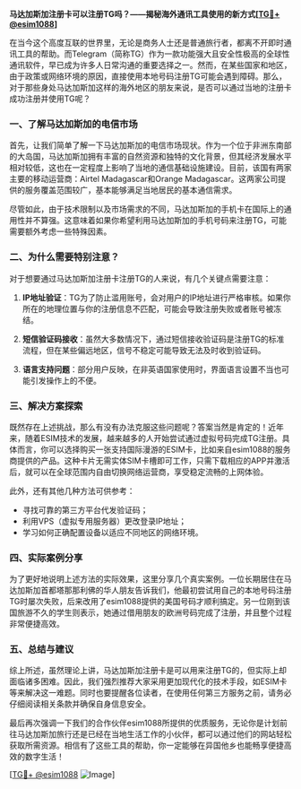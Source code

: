 **马达加斯加注册卡可以注册TG吗？——揭秘海外通讯工具使用的新方式[[TG💪+ @esim1088](https://t.me/s/esim1088)]**

在当今这个高度互联的世界里，无论是商务人士还是普通旅行者，都离不开即时通讯工具的帮助。而Telegram（简称TG）作为一款功能强大且安全性极高的全球性通讯软件，早已成为许多人日常沟通的重要选择之一。然而，在某些国家和地区，由于政策或网络环境的原因，直接使用本地号码注册TG可能会遇到障碍。那么，对于那些身处马达加斯加这样的海外地区的朋友来说，是否可以通过当地的注册卡成功注册并使用TG呢？

### 一、了解马达加斯加的电信市场

首先，让我们简单了解一下马达加斯加的电信市场现状。作为一个位于非洲东南部的大岛国，马达加斯加拥有丰富的自然资源和独特的文化背景，但其经济发展水平相对较低，这也在一定程度上影响了当地的通信基础设施建设。目前，该国有两家主要的移动运营商：Airtel Madagascar和Orange Madagascar。这两家公司提供的服务覆盖范围较广，基本能够满足当地居民的基本通信需求。

尽管如此，由于技术限制以及市场需求的不同，马达加斯加的手机卡在国际上的通用性并不算强。这意味着如果你希望利用马达加斯加的手机号码来注册TG，可能需要额外考虑一些特殊因素。

### 二、为什么需要特别注意？

对于想要通过马达加斯加注册卡注册TG的人来说，有几个关键点需要注意：

1. **IP地址验证**：TG为了防止滥用账号，会对用户的IP地址进行严格审核。如果你所在的地理位置与你的注册信息不匹配，可能会导致注册失败或者账号被冻结。
   
2. **短信验证码接收**：虽然大多数情况下，通过短信接收验证码是注册TG的标准流程，但在某些偏远地区，信号不稳定可能导致无法及时收到验证码。

3. **语言支持问题**：部分用户反映，在非英语国家使用时，界面语言设置不当也可能引发操作上的不便。

### 三、解决方案探索

既然存在上述挑战，那么有没有办法克服这些问题呢？答案当然是肯定的！近年来，随着ESIM技术的发展，越来越多的人开始尝试通过虚拟号码完成TG注册。具体而言，你可以选择购买一张支持国际漫游的ESIM卡，比如来自esim1088的服务商提供的产品。这种卡片无需实体SIM卡槽即可工作，只需下载相应的APP并激活后，就可以在全球范围内自由切换网络运营商，享受稳定流畅的上网体验。

此外，还有其他几种方法可供参考：
- 寻找可靠的第三方平台代发验证码；
- 利用VPS（虚拟专用服务器）更改登录IP地址；
- 学习如何正确配置设备以适应不同地区的网络环境。

### 四、实际案例分享

为了更好地说明上述方法的实际效果，这里分享几个真实案例。一位长期居住在马达加斯加首都塔那那利佛的华人朋友告诉我们，他最初尝试用自己的本地号码注册TG时屡次失败，后来改用了esim1088提供的美国号码才顺利搞定。另一位刚到该国旅游不久的学生则表示，她通过借用朋友的欧洲号码完成了注册，并且整个过程非常便捷高效。

### 五、总结与建议

综上所述，虽然理论上讲，马达加斯加注册卡是可以用来注册TG的，但实际上却面临诸多困难。因此，我们强烈推荐大家采用更加现代化的技术手段，如ESIM卡等来解决这一难题。同时也要提醒各位读者，在使用任何第三方服务之前，请务必仔细阅读相关条款并确保自身信息安全。

最后再次强调一下我们的合作伙伴esim1088所提供的优质服务，无论你是计划前往马达加斯加旅行还是已经在当地生活工作的小伙伴，都可以通过他们的网站轻松获取所需资源。相信有了这些工具的帮助，你一定能够在异国他乡也能畅享便捷高效的数字生活！

[[TG💪+ @esim1088](https://t.me/s/esim1088) ![Image](https://i.postimg.cc/4NQfJmqS/Snipaste-2025-05-13-00-14-12.png)]